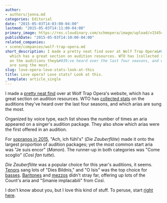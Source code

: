```yaml
---
author:
- authors/jenna.md
categories: Editorial
date: "2015-05-03T14:03:00-04:00"
lastmod: "2015-05-03T14:11:00-04:00"
primary_image: https://res.cloudinary.com/schmopera/image/upload/v1545409169/media/webhook-uploads/1430676209749/AriaCollage.jpg.jpg
publishDate: "2015-05-03T14:10:00-04:00"
related_companies:
- scene/companies/wolf-trap-opera.md
short_description: I made a pretty neat find over at Wolf Trap Opera&#039;s website,
  which has a great section on audition resources. WTO has [collected stats(http://opera.wolftrap.org/for-artists/audition-resources/)
  on the auditions they&#039;ve heard over the last four seasons, and which arias
  are sung the most.
slug: love-opera-love-stats-look-at-this
title: Love opera? Love stats? Look at this.
_template: article_single
---
```


I made a [pretty neat find](http://opera.wolftrap.org/for-artists/audition-resources/) over at Wolf Trap Opera's website, which has a great section on audition resources. WTO has [collected stats](http://opera.wolftrap.org/for-artists/audition-resources/) on the auditions they've heard over the last four seasons, and which arias are sung the most. 

Organized by voice type, each list shows the number of times an aria appeared on a singer's audition package. They also show which arias were the first offered in an audition.

For [sopranos in 2015](http://opera.wolftrap.org/wp-content/uploads/2015/02/SOPRANOS-2015.pdf), "Ach, ich fühl's" (*Die Zauberflöte*) made it onto the largest proportion of audition packages; yet the most common start aria was "Je suis encor" (*Manon*). The runner-up in both categories was "Come scoglio" (*Così fan tutte*). 

*Die Zauberflöte* was a popular choice for this year's auditions, it seems. [Tenors](http://opera.wolftrap.org/wp-content/uploads/2015/02/TENORS-2015.pdf) sang lots of "Dies Bildnis," and "O Isis" was the top choice for [basses](http://opera.wolftrap.org/wp-content/uploads/2015/02/BASSES-2015.pdf). [Baritones](http://opera.wolftrap.org/wp-content/uploads/2015/02/BARITONES-2015.pdf) and [mezzos](http://opera.wolftrap.org/wp-content/uploads/2015/02/MEZZOS-2015.pdf) didn't stray far, offering up lots of the Count's aria and "Smanie implacabili" from *Così*.

I don't know about you, but I love this kind of stuff. To peruse, start [right here](http://opera.wolftrap.org/for-artists/audition-resources/).
